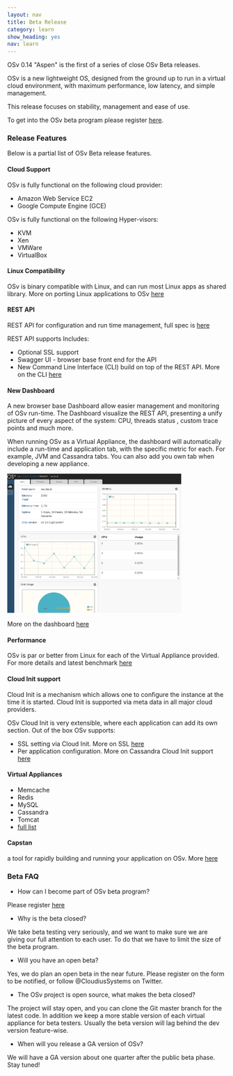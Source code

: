 ```yaml
---
layout: nav
title: Beta Release
category: learn
show_heading: yes
nav: learn
---
```


OSv 0.14 "Aspen" is the first of a series of close OSv Beta releases.

OSv is a new lightweight OS, designed from the ground up to run in a
virtual cloud environment, with maximum performance, low latency, and
simple management.

This release focuses on stability, management and ease of use.

To get into the OSv beta program please register [here](beta-registration).

### Release Features
Below is a partial list of OSv Beta release features.


#### Cloud Support
OSv is fully functional on the following cloud provider:

* Amazon Web Service EC2
* Google Compute Engine (GCE)

OSv is fully functional on the following Hyper-visors:

* KVM
* Xen
* VMWare
* VirtualBox

#### Linux Compatibility
OSv is binary compatible with Linux, and can run most Linux apps as
shared library.
More on porting Linux applications to OSv [here](https://github.com/cloudius-systems/osv/wiki/Porting-native-applications-to-OSv)


#### REST API 
REST API for configuration and run time management, full spec is
[here](http://osv.io/api/swagger-ui/dist/index.html)


REST API supports Includes:

* Optional SSL support
* Swagger UI - browser base front end for the API
* New Command Line Interface (CLI) build on top of the REST API. More
  on the CLI [here](https://github.com/cloudius-systems/osv/wiki/Command-Line-Interface-(CLI))


#### New Dashboard
A new browser base Dashboard allow easier management and monitoring of
OSv run-time. The Dashboard visualize the REST API, presenting a unify
picture of every aspect of the system: CPU, threads status , custom
trace points and much more.

When running OSv as a Virtual Appliance, the dashboard will
automatically include a run-time and application tab, with the specific
metric for each.
For example, JVM and Cassandra tabs.
You can also add you own tab when developing a new appliance.

![Dashboard main tab](images/dashboard_main_tab.png)

More on the dashboard [here](TBD)  


#### Performance
OSv is par or better from Linux for each of the Virtual Appliance
provided.
For more details and latest benchmark [here](TBD)


#### Cloud Init support
Cloud Init is a mechanism which allows one to configure the instance
at the time it is started.
Cloud Init is supported via meta data in all major cloud providers.

OSv Cloud Init is very extensible, where each application can add
its own section. Out of the box OSv supports:

* SSL setting via Cloud Init. More on SSL [here](TBD) 
* Per application configuration. More on Cassandra Cloud Init support [here](TBD)


#### Virtual Appliances
  * Memcache
  * Redis
  * MySQL
  * Cassandra
  * Tomcat
  * [full list](https://github.com/cloudius-systems/osv-apps)

  
#### Capstan
a tool for rapidly building and running your application
on OSv. More [here](capstan)  


### Beta FAQ

* How can I become part of OSv beta program?

Please register [here](beta-registration)

* Why is the beta closed?

We take beta testing very seriously, and we want to make sure we are giving our full attention to each user.  To do that we have to limit the size of the beta program.

* Will you have an open beta?

Yes, we do plan an open beta in the near future.
Please register on the form to be notified, or follow @CloudiusSystems on Twitter.

* The OSv project is open source, what makes the beta closed?

The project will stay open, and you can clone the Git master branch for the latest code.
In addition we keep a more stable version of each virtual appliance for beta testers.
Usually the beta version will lag behind the dev version feature-wise.

* When will you release a GA version of OSv?

We will have a GA version about one quarter after the public beta phase. Stay tuned!
